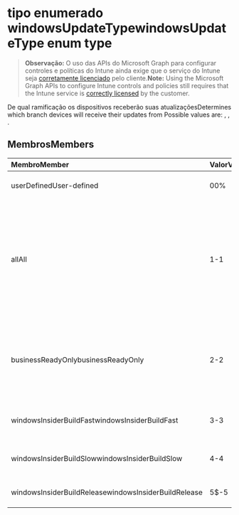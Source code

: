 # <a name="windowsupdatetype-enum-type"></a><span data-ttu-id="721a1-101">tipo enumerado windowsUpdateType</span><span class="sxs-lookup"><span data-stu-id="721a1-101">windowsUpdateType enum type</span></span>

> <span data-ttu-id="721a1-102">**Observação:** O uso das APIs do Microsoft Graph para configurar controles e políticas do Intune ainda exige que o serviço do Intune seja [corretamente licenciado](https://go.microsoft.com/fwlink/?linkid=839381) pelo cliente.</span><span class="sxs-lookup"><span data-stu-id="721a1-102">**Note:** Using the Microsoft Graph APIs to configure Intune controls and policies still requires that the Intune service is [correctly licensed](https://go.microsoft.com/fwlink/?linkid=839381) by the customer.</span></span>

<span data-ttu-id="721a1-103">De qual ramificação os dispositivos receberão suas atualizações</span><span class="sxs-lookup"><span data-stu-id="721a1-103">Determines which branch devices will receive their updates from Possible values are: , , .</span></span>
## <a name="members"></a><span data-ttu-id="721a1-104">Membros</span><span class="sxs-lookup"><span data-stu-id="721a1-104">Members</span></span>
|<span data-ttu-id="721a1-105">Membro</span><span class="sxs-lookup"><span data-stu-id="721a1-105">Member</span></span>|<span data-ttu-id="721a1-106">Valor</span><span class="sxs-lookup"><span data-stu-id="721a1-106">Value</span></span>|<span data-ttu-id="721a1-107">Descrição</span><span class="sxs-lookup"><span data-stu-id="721a1-107">Description</span></span>|
|:---|:---|:---|
|<span data-ttu-id="721a1-108">userDefined</span><span class="sxs-lookup"><span data-stu-id="721a1-108">User-defined</span></span>|<span data-ttu-id="721a1-109">0</span><span class="sxs-lookup"><span data-stu-id="721a1-109">0%</span></span>|<span data-ttu-id="721a1-110">Permitir que o usuário configure.</span><span class="sxs-lookup"><span data-stu-id="721a1-110">Allow the user to set.</span></span>|
|<span data-ttu-id="721a1-111">all</span><span class="sxs-lookup"><span data-stu-id="721a1-111">All</span></span>|<span data-ttu-id="721a1-112">1</span><span class="sxs-lookup"><span data-stu-id="721a1-112">-1</span></span>|<span data-ttu-id="721a1-113">Canal Semestral (Direcionado).</span><span class="sxs-lookup"><span data-stu-id="721a1-113">Semi-Annual Channel (Targeted)</span></span> <span data-ttu-id="721a1-114">O dispositivo recebe todas as atualizações aplicáveis de recursos do Canal Semestral (Direcionado).</span><span class="sxs-lookup"><span data-stu-id="721a1-114">Device gets all applicable feature updates from Semi-annual Channel (Targeted).</span></span>|
|<span data-ttu-id="721a1-115">businessReadyOnly</span><span class="sxs-lookup"><span data-stu-id="721a1-115">businessReadyOnly</span></span>|<span data-ttu-id="721a1-116">2</span><span class="sxs-lookup"><span data-stu-id="721a1-116">-2</span></span>|<span data-ttu-id="721a1-117">Canal Semestral.</span><span class="sxs-lookup"><span data-stu-id="721a1-117">Semi-Annual Channel</span></span> <span data-ttu-id="721a1-118">O dispositivo recebe atualizações de recursos do Canal Semestral.</span><span class="sxs-lookup"><span data-stu-id="721a1-118">Device gets feature updates from Semi-annual Channel.</span></span>|
|<span data-ttu-id="721a1-119">windowsInsiderBuildFast</span><span class="sxs-lookup"><span data-stu-id="721a1-119">windowsInsiderBuildFast</span></span>|<span data-ttu-id="721a1-120">3</span><span class="sxs-lookup"><span data-stu-id="721a1-120">-3</span></span>|<span data-ttu-id="721a1-121">Compilação do Windows Insider - Rápido</span><span class="sxs-lookup"><span data-stu-id="721a1-121">Windows Insider build - Fast</span></span>|
|<span data-ttu-id="721a1-122">windowsInsiderBuildSlow</span><span class="sxs-lookup"><span data-stu-id="721a1-122">windowsInsiderBuildSlow</span></span>|<span data-ttu-id="721a1-123">4</span><span class="sxs-lookup"><span data-stu-id="721a1-123">-4</span></span>|<span data-ttu-id="721a1-124">Compilação do Windows Insider - Lento</span><span class="sxs-lookup"><span data-stu-id="721a1-124">Windows Insider build - Slow</span></span>|
|<span data-ttu-id="721a1-125">windowsInsiderBuildRelease</span><span class="sxs-lookup"><span data-stu-id="721a1-125">windowsInsiderBuildRelease</span></span>|<span data-ttu-id="721a1-126">5</span><span class="sxs-lookup"><span data-stu-id="721a1-126">$-5</span></span>|<span data-ttu-id="721a1-127">Versão do Windows Insider</span><span class="sxs-lookup"><span data-stu-id="721a1-127">Release Windows Insider build</span></span>|








